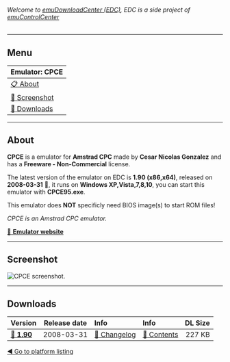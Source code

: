 ###### Welcome to [emuDownloadCenter (EDC)](https://github.com/PhoenixInteractiveNL/emuDownloadCenter/wiki/), EDC is a side project of [emuControlCenter](https://github.com/PhoenixInteractiveNL/emuControlCenter/wiki/)
***
## Menu
| **Emulator: CPCE** |
|:---------|
| [:clipboard: About](#about) |
| [:sunrise: Screenshot](#screenshot) |
| [:floppy_disk: Downloads](#downloads) |
***
## About
**CPCE** is a emulator for **Amstrad CPC** made by **Cesar Nicolas Gonzalez** and has a **Freeware - Non-Commercial** license.

The latest version of the emulator on EDC is **1.90 (x86,x64)**, released on **2008-03-31** :triangular_flag_on_post:, it runs on **Windows XP,Vista,7,8,10**, you can start this emulator with **CPCE95.exe**.

This emulator does **NOT** specificly need BIOS image(s) to start ROM files!

_CPCE is an Amstrad CPC emulator._

[:link: **Emulator website**](http://cpce.emuunlim.com/)
***
## Screenshot
![](https://raw.githubusercontent.com/PhoenixInteractiveNL/emuDownloadCenter/master/hooks/cpce/screen.jpg "CPCE screenshot.")
***
## Downloads
| Version  | Release date  | Info       | Info       | DL Size    |
|:---------|:-------------:|:-----------|:-----------|-----------:|
| [:floppy_disk: **1.90**](https://github.com/PhoenixInteractiveNL/edc-repo0002/raw/master/cpce/1.90.7z) | 2008-03-31 | [:page_facing_up: Changelog](https://github.com/PhoenixInteractiveNL/edc-repo0002/blob/master/cpce/1.90_changelog.txt) | [:mag_right: Contents](https://github.com/PhoenixInteractiveNL/edc-repo0002/blob/master/cpce/1.90_contents.txt) | 227 KB |

[:arrow_backward: Go to platform listing](https://github.com/PhoenixInteractiveNL/emuDownloadCenter/wiki/EDC-Platform-List)
